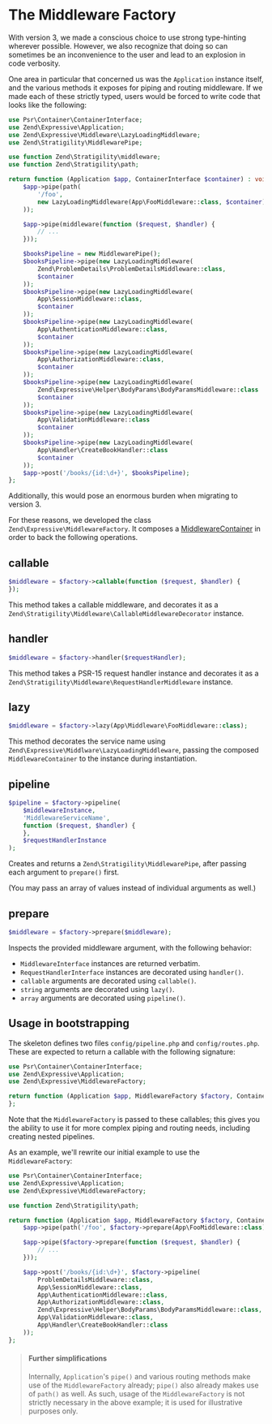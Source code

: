 # The Middleware Factory

With version 3, we made a conscious choice to use strong type-hinting wherever
possible. However, we also recognize that doing so can sometimes be an
inconvenience to the user and lead to an explosion in code verbosity.

One area in particular that concerned us was the `Application` instance itself,
and the various methods it exposes for piping and routing middleware. If we made
each of these strictly typed, users would be forced to write code that looks
like the following:

```php
use Psr\Container\ContainerInterface;
use Zend\Expressive\Application;
use Zend\Expressive\Middleware\LazyLoadingMiddleware;
use Zend\Stratigility\MiddlewarePipe;

use function Zend\Stratigility\middleware;
use function Zend\Stratigility\path;

return function (Application $app, ContainerInterface $container) : void {
    $app->pipe(path(
        '/foo',
        new LazyLoadingMiddleware(App\FooMiddleware::class, $container)
    ));

    $app->pipe(middleware(function ($request, $handler) {
        // ...
    }));

    $booksPipeline = new MiddlewarePipe();
    $booksPipeline->pipe(new LazyLoadingMiddleware(
        Zend\ProblemDetails\ProblemDetailsMiddleware::class,
        $container
    ));
    $booksPipeline->pipe(new LazyLoadingMiddleware(
        App\SessionMiddleware::class,
        $container
    ));
    $booksPipeline->pipe(new LazyLoadingMiddleware(
        App\AuthenticationMiddleware::class,
        $container
    ));
    $booksPipeline->pipe(new LazyLoadingMiddleware(
        App\AuthorizationMiddleware::class,
        $container
    ));
    $booksPipeline->pipe(new LazyLoadingMiddleware(
        Zend\Expressive\Helper\BodyParams\BodyParamsMiddleware::class
        $container
    ));
    $booksPipeline->pipe(new LazyLoadingMiddleware(
        App\ValidationMiddleware::class
        $container
    ));
    $booksPipeline->pipe(new LazyLoadingMiddleware(
        App\Handler\CreateBookHandler::class
        $container
    ));
    $app->post('/books/{id:\d+}', $booksPipeline);
};
```

Additionally, this would pose an enormous burden when migrating to version 3.

For these reasons, we developed the class `Zend\Expressive\MiddlewareFactory`.
It composes a [MiddlewareContainer](middleware-container.md) in order to back
the following operations.

## callable

```php
$middleware = $factory->callable(function ($request, $handler) {
});
```

This method takes a callable middleware, and decorates it as a
`Zend\Stratigility\Middleware\CallableMiddlewareDecorator` instance.

## handler

```php
$middleware = $factory->handler($requestHandler);
```

This method takes a PSR-15 request handler instance and decorates it as a
`Zend\Stratigility\Middleware\RequestHandlerMiddleware` instance.

## lazy

```php
$middleware = $factory->lazy(App\Middleware\FooMiddleware::class);
```

This method decorates the service name using
`Zend\Expressive\Middlware\LazyLoadingMiddleware`, passing the composed
`MiddlewareContainer` to the instance during instantiation.

## pipeline

```php
$pipeline = $factory->pipeline(
    $middlewareInstance,
    'MiddlewareServiceName',
    function ($request, $handler) {
    },
    $requestHandlerInstance
);
```

Creates and returns a `Zend\Stratigility\MiddlewarePipe`, after passing each
argument to `prepare()` first.

(You may pass an array of values instead of individual arguments as well.)

## prepare

```php
$middleware = $factory->prepare($middleware);
```

Inspects the provided middleware argument, with the following behavior:

- `MiddlewareInterface` instances are returned verbatim.
- `RequestHandlerInterface` instances are decorated using `handler()`.
- `callable` arguments are decorated using `callable()`.
- `string` arguments are decorated using `lazy()`.
- `array` arguments are decorated using `pipeline()`.

## Usage in bootstrapping

The skeleton defines two files `config/pipeline.php` and `config/routes.php`.
These are expected to return a callable with the following signature:

```php
use Psr\Container\ContainerInterface;
use Zend\Expressive\Application;
use Zend\Expressive\MiddlewareFactory;

return function (Application $app, MiddlewareFactory $factory, ContainerInterface $container) : void {
};
```

Note that the `MiddlewareFactory` is passed to these callables; this gives you
the ability to use it for more complex piping and routing needs, including
creating nested pipelines.

As an example, we'll rewrite our initial example to use the `MiddlewareFactory`:

```php
use Psr\Container\ContainerInterface;
use Zend\Expressive\Application;
use Zend\Expressive\MiddlewareFactory;

use function Zend\Stratigility\path;

return function (Application $app, MiddlewareFactory $factory, ContainerInterface $container) : void {
    $app->pipe(path('/foo', $factory->prepare(App\FooMiddleware::class)));

    $app->pipe($factory->prepare(function ($request, $handler) {
        // ...
    }));

    $app->post('/books/{id:\d+}', $factory->pipeline(
        ProblemDetailsMiddleware::class,
        App\SessionMiddleware::class,
        App\AuthenticationMiddleware::class,
        App\AuthorizationMiddleware::class,
        Zend\Expressive\Helper\BodyParams\BodyParamsMiddleware::class,
        App\ValidationMiddleware::class,
        App\Handler\CreateBookHandler::class
    ));
};
```

> #### Further simplifications
>
> Internally, `Application`'s `pipe()` and various routing methods make use of
> the `MiddlewareFactory` already; `pipe()` also already makes use of `path()`
> as well. As such, usage of the `MiddlewareFactory` is not strictly necessary
> in the above example; it is used for illustrative purposes only.
